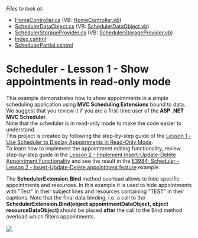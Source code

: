 <!-- default file list -->
*Files to look at*:

* [HomeController.cs](./CS/MVCSchedulerReadOnly/Controllers/HomeController.cs) (VB: [HomeController.vb](./VB/MVCSchedulerReadOnly/Controllers/HomeController.vb))
* [SchedulerDataObject.cs](./CS/MVCSchedulerReadOnly/Models/SchedulerDataObject.cs) (VB: [SchedulerDataObject.vb](./VB/MVCSchedulerReadOnly/Models/SchedulerDataObject.vb))
* [SchedulerStorageProvider.cs](./CS/MVCSchedulerReadOnly/Models/SchedulerStorageProvider.cs) (VB: [SchedulerStorageProvider.vb](./VB/MVCSchedulerReadOnly/Models/SchedulerStorageProvider.vb))
* [Index.cshtml](./CS/MVCSchedulerReadOnly/Views/Home/Index.cshtml)
* [SchedulerPartial.cshtml](./CS/MVCSchedulerReadOnly/Views/Home/SchedulerPartial.cshtml)
<!-- default file list end -->
# Scheduler - Lesson 1 - Show appointments in read-only mode


<p>This example demonstrates how to show appointments in a simple scheduling application using <strong>MVC Scheduling Extensions</strong> bound to data. We suggest that you review it if you are a first-time user of the<strong> ASP .NET MVC Scheduler</strong>.<br /> Note that the scheduler is in read-only mode to make the code easier to understand.<br /> This project is created by following the step-by-step guide of the <a href="http://documentation.devexpress.com/#AspNet/CustomDocument11554"><u>Lesson 1 - Use Scheduler to Display Appointments in Read-Only Mode</u></a>.<br /> To learn how to implement the appointment editing functionality, review step-by-step guide in the <a href="http://documentation.devexpress.com/#AspNet/CustomDocument11567"><u>Lesson 2 - Implement Insert-Update-Delete Appointment Functionality</u></a> and see the result in the <a href="https://www.devexpress.com/Support/Center/p/E3984">E3984: Scheduler - Lesson 2 - Insert-Update-Delete appointment feature</a> example.</p>
<p>The <strong>SchedulerExtension.Bind</strong> method overload allows to hide specific appointments and resources. In this example it is used to hide appointments with "Test" in their subject lines and resources containing "TEST" in their captions. Note that the final data binding, i.e. a call to the <strong>SchedulerExtension.Bind(object appointmentDataObject, object resourceDataObject) </strong>should be placed <strong>after</strong> the call to the Bind method overload which filters appointments.<br /><br /><img src="https://raw.githubusercontent.com/DevExpress-Examples/scheduler-lesson-1-show-appointments-in-read-only-mode-e3971/14.2.3+/media/592dde44-debd-11e4-80bf-00155d62480c.png"></p>

<br/>


